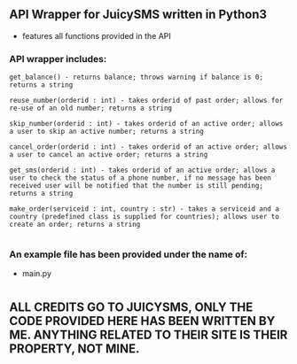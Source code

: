 ## API Wrapper for JuicySMS written in Python3
- features all functions provided in the API
### API wrapper includes:
```
get_balance() - returns balance; throws warning if balance is 0; returns a string

reuse_number(orderid : int) - takes orderid of past order; allows for re-use of an old number; returns a string

skip_number(orderid : int) - takes orderid of an active order; allows a user to skip an active number; returns a string

cancel_order(orderid : int) - takes orderid of an active order; allows a user to cancel an active order; returns a string

get_sms(orderid : int) - takes orderid of an active order; allows a user to check the status of a phone number, if no message has been received user will be notified that the number is still pending; returns a string

make_order(serviceid : int, country : str) - takes a serviceid and a country (predefined class is supplied for countries); allows user to create an order; returns a string


```

### An example file has been provided under the name of:
- main.py




#
#
#
#
## ALL CREDITS GO TO JUICYSMS, ONLY THE CODE PROVIDED HERE HAS BEEN WRITTEN BY ME. ANYTHING RELATED TO THEIR SITE IS THEIR PROPERTY, NOT MINE.